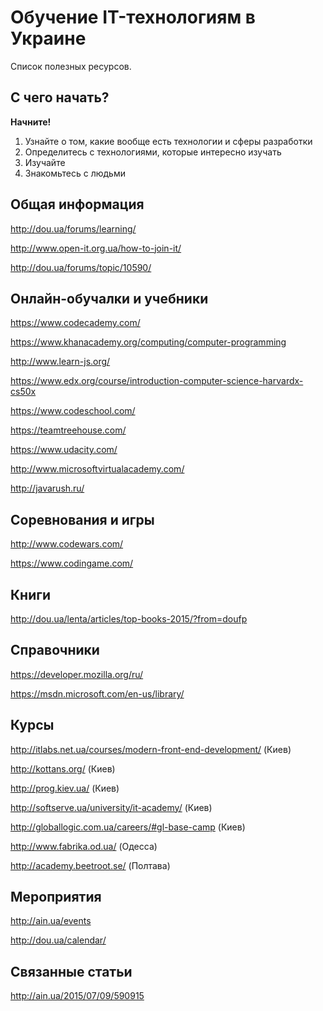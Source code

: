 # Обучение IT-технологиям в Украине

Список полезных ресурсов.

## С чего начать?
__Начните!__

1. Узнайте о том, какие вообще есть технологии и сферы разработки
2. Определитесь с технологиями, которые интересно изучать
3. Изучайте
4. Знакомьтесь с людьми


## Общая информация
http://dou.ua/forums/learning/

http://www.open-it.org.ua/how-to-join-it/

http://dou.ua/forums/topic/10590/

## Онлайн-обучалки и учебники

https://www.codecademy.com/

https://www.khanacademy.org/computing/computer-programming

http://www.learn-js.org/

https://www.edx.org/course/introduction-computer-science-harvardx-cs50x

https://www.codeschool.com/

https://teamtreehouse.com/

https://www.udacity.com/

http://www.microsoftvirtualacademy.com/

http://javarush.ru/

## Соревнования и игры
http://www.codewars.com/

https://www.codingame.com/


## Книги
http://dou.ua/lenta/articles/top-books-2015/?from=doufp

## Справочники
https://developer.mozilla.org/ru/

https://msdn.microsoft.com/en-us/library/

## Курсы
http://itlabs.net.ua/courses/modern-front-end-development/ (Киев)

http://kottans.org/ (Киев)

http://prog.kiev.ua/ (Киев)

http://softserve.ua/university/it-academy/ (Киев)

http://globallogic.com.ua/careers/#gl-base-camp (Киев)

http://www.fabrika.od.ua/ (Одесса)

http://academy.beetroot.se/ (Полтава)

## Мероприятия
http://ain.ua/events

http://dou.ua/calendar/

## Связанные статьи
http://ain.ua/2015/07/09/590915
